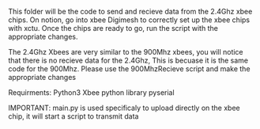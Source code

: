 This folder will be the code to send and recieve data from the 2.4Ghz xbee chips. On notion, go into xbee Digimesh to correctly set up the xbee chips with xctu. Once the chips are ready to go, run the script with the appropriate changes.

The 2.4Ghz Xbees are very similar to the 900Mhz xbees, you will notice that there is no recieve data for the 2.4Ghz,
This is becuase it is the same code for the 900Mhz. Please use the 900MhzRecieve script and make the appropriate changes

Requirments: Python3
             Xbee python library
             pyserial
             
IMPORTANT: main.py is used specificaly to upload directly on the xbee chip, it will start a script to transmit data
